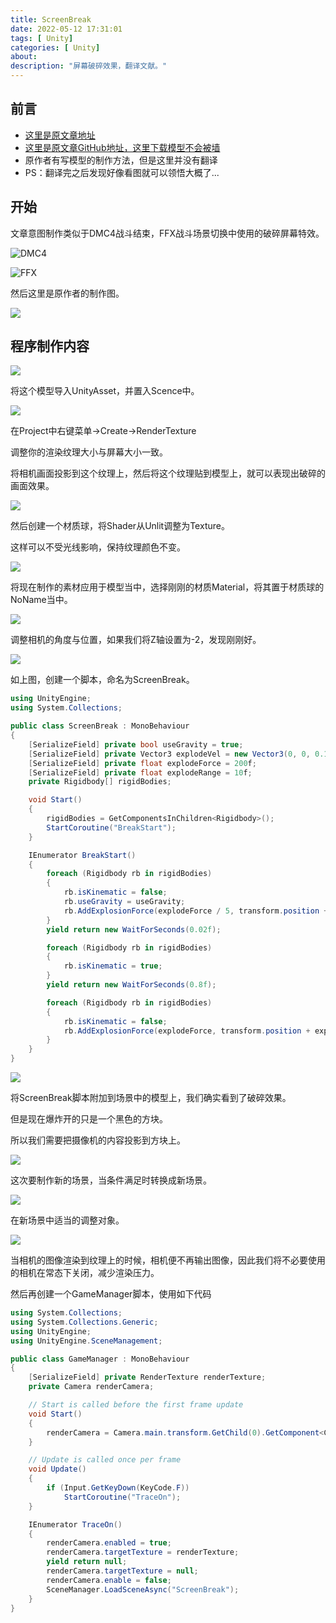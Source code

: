 ```yaml
---
title: ScreenBreak
date: 2022-05-12 17:31:01
tags: [ Unity]
categories: [ Unity]
about:
description: "屏幕破碎效果，翻译文献。"
---
```


## 前言

+ [这里是原文章地址](https://qiita.com/KTN44295080/items/e9f8106943ebee15aa2a#%E3%81%AF%E3%81%98%E3%82%81%E3%81%AB)
+ [这里是原文章GitHub地址，这里下载模型不会被墙](https://github.com/KTN44295080/ScreenBreak)
+ 原作者有写模型的制作方法，但是这里并没有翻译
+ PS：翻译完之后发现好像看图就可以领悟大概了...

## 开始

文章意图制作类似于DMC4战斗结束，FFX战斗场景切换中使用的破碎屏幕特效。

![DMC4](https://qiita-user-contents.imgix.net/https%3A%2F%2Fqiita-image-store.s3.ap-northeast-1.amazonaws.com%2F0%2F918507%2F6276585c-d168-9852-ac4d-b8c7958fc0c7.gif?ixlib=rb-4.0.0&auto=format&gif-q=60&q=75&w=1400&fit=max&s=fb2055d4be8794607152c7374b7806aa)

![FFX](https://qiita-user-contents.imgix.net/https%3A%2F%2Fqiita-image-store.s3.ap-northeast-1.amazonaws.com%2F0%2F918507%2F51955f83-1180-99ed-5eaa-527ae511e772.gif?ixlib=rb-4.0.0&auto=format&gif-q=60&q=75&w=1400&fit=max&s=aa17418c94e7c859b4ff01d63577bcbc)

然后这里是原作者的制作图。

![](https://qiita-user-contents.imgix.net/https%3A%2F%2Fqiita-image-store.s3.ap-northeast-1.amazonaws.com%2F0%2F918507%2F627e3270-03bb-95ea-9da9-abbe5be57deb.gif?ixlib=rb-4.0.0&auto=format&gif-q=60&q=75&w=1400&fit=max&s=0cdaa28cc2bbcb79f4484dce892897fe)

## 程序制作内容

![](https://qiita-user-contents.imgix.net/https%3A%2F%2Fqiita-image-store.s3.ap-northeast-1.amazonaws.com%2F0%2F918507%2F9138092f-925a-6018-d89b-6cbe91b7f04b.jpeg?ixlib=rb-4.0.0&auto=format&gif-q=60&q=75&w=1400&fit=max&s=ea5e668fdce091eaa477203ee44057f0)

将这个模型导入UnityAsset，并置入Scence中。

![](https://qiita-user-contents.imgix.net/https%3A%2F%2Fqiita-image-store.s3.ap-northeast-1.amazonaws.com%2F0%2F918507%2F681f4de7-7a75-69a5-56cd-dce4f1403d3e.jpeg?ixlib=rb-4.0.0&auto=format&gif-q=60&q=75&w=1400&fit=max&s=5861e100c1c716d3dac6194197e656cc)

在Project中右键菜单->Create->RenderTexture

调整你的渲染纹理大小与屏幕大小一致。

将相机画面投影到这个纹理上，然后将这个纹理贴到模型上，就可以表现出破碎的画面效果。

![](https://qiita-user-contents.imgix.net/https%3A%2F%2Fqiita-image-store.s3.ap-northeast-1.amazonaws.com%2F0%2F918507%2Fb0f7981e-038b-c4e5-251c-fdcd12158fd4.jpeg?ixlib=rb-4.0.0&auto=format&gif-q=60&q=75&w=1400&fit=max&s=278c4fa52debd2702ed8fd09ede562ac)

然后创建一个材质球，将Shader从Unlit调整为Texture。

这样可以不受光线影响，保持纹理颜色不变。

![](https://qiita-user-contents.imgix.net/https%3A%2F%2Fqiita-image-store.s3.ap-northeast-1.amazonaws.com%2F0%2F918507%2Fa223d7b7-3fd2-4d7e-74e3-fca7cce20857.jpeg?ixlib=rb-4.0.0&auto=format&gif-q=60&q=75&w=1400&fit=max&s=22d7688fa7fe5078c2322d0ee56e24c6)

将现在制作的素材应用于模型当中，选择刚刚的材质Material，将其置于材质球的NoName当中。

![](https://qiita-user-contents.imgix.net/https%3A%2F%2Fqiita-image-store.s3.ap-northeast-1.amazonaws.com%2F0%2F918507%2F4d180d4b-3200-58cb-a061-af3cc228063c.jpeg?ixlib=rb-4.0.0&auto=format&gif-q=60&q=75&w=1400&fit=max&s=f5338262c4d7558a1f22307baecab605)

调整相机的角度与位置，如果我们将Z轴设置为-2，发现刚刚好。

![](https://qiita-user-contents.imgix.net/https%3A%2F%2Fqiita-image-store.s3.ap-northeast-1.amazonaws.com%2F0%2F918507%2F25ca7c6f-9854-1130-4c55-73edb494cfa8.jpeg?ixlib=rb-4.0.0&auto=format&gif-q=60&q=75&w=1400&fit=max&s=39c348c835a76a2d27a1b2541d544133)

如上图，创建一个脚本，命名为ScreenBreak。

``` csharp
using UnityEngine;
using System.Collections;

public class ScreenBreak : MonoBehaviour
{
    [SerializeField] private bool useGravity = true;                            // 重力を有効にするかどうか
    [SerializeField] private Vector3 explodeVel = new Vector3(0, 0, 0.1f);      // 爆発の中心地
    [SerializeField] private float explodeForce = 200f;                         // 爆発の威力
    [SerializeField] private float explodeRange = 10f;                          // 爆発の範囲
    private Rigidbody[] rigidBodies;

    void Start()
    {
        rigidBodies = GetComponentsInChildren<Rigidbody>();                     // 子(破片)のRigidbodyを取得しておく
        StartCoroutine("BreakStart");                                           // 動作にディレイを掛けるためコルーチンを使用
    }

    IEnumerator BreakStart()
    {
        foreach (Rigidbody rb in rigidBodies)
        {
            rb.isKinematic = false;
            rb.useGravity = useGravity;
            rb.AddExplosionForce(explodeForce / 5, transform.position + explodeVel, explodeRange);
        }
        yield return new WaitForSeconds(0.02f);                                 // 一瞬動かすことでひび割れを演出

        foreach (Rigidbody rb in rigidBodies)
        {
            rb.isKinematic = true;
        }
        yield return new WaitForSeconds(0.8f);

        foreach (Rigidbody rb in rigidBodies)
        {
            rb.isKinematic = false;
            rb.AddExplosionForce(explodeForce, transform.position + explodeVel, explodeRange);
        }
    }
}
```

![](https://qiita-user-contents.imgix.net/https%3A%2F%2Fqiita-image-store.s3.ap-northeast-1.amazonaws.com%2F0%2F918507%2F23b786e4-3d02-1a58-5c15-d37c6e08d8a6.gif?ixlib=rb-4.0.0&auto=format&gif-q=60&q=75&w=1400&fit=max&s=0416addd349b3e936b1623be09b5fa43)

将ScreenBreak脚本附加到场景中的模型上，我们确实看到了破碎效果。

但是现在爆炸开的只是一个黑色的方块。

所以我们需要把摄像机的内容投影到方块上。

![](https://qiita-user-contents.imgix.net/https%3A%2F%2Fqiita-image-store.s3.ap-northeast-1.amazonaws.com%2F0%2F918507%2Fdbc977d9-181e-9e5e-a2ff-09803a7e9de1.jpeg?ixlib=rb-4.0.0&auto=format&gif-q=60&q=75&w=1400&fit=max&s=c94565b35fa1e9b2c9e055c009b74658)

这次要制作新的场景，当条件满足时转换成新场景。

![](https://qiita-user-contents.imgix.net/https%3A%2F%2Fqiita-image-store.s3.ap-northeast-1.amazonaws.com%2F0%2F918507%2F87dd926f-b3d0-42d4-586b-b170b8299751.jpeg?ixlib=rb-4.0.0&auto=format&gif-q=60&q=75&w=1400&fit=max&s=f907494e834de27736a27ba32f765d2f)

在新场景中适当的调整对象。

![](https://qiita-user-contents.imgix.net/https%3A%2F%2Fqiita-image-store.s3.ap-northeast-1.amazonaws.com%2F0%2F918507%2F1de25984-17e5-8693-96d2-5feac283c9ba.jpeg?ixlib=rb-4.0.0&auto=format&gif-q=60&q=75&w=1400&fit=max&s=d93d205bfc382783615760158da8ef15)

当相机的图像渲染到纹理上的时候，相机便不再输出图像，因此我们将不必要使用的相机在常态下关闭，减少渲染压力。

然后再创建一个GameManager脚本，使用如下代码

``` csharp
using System.Collections;
using System.Collections.Generic;
using UnityEngine;
using UnityEngine.SceneManagement;

public class GameManager : MonoBehaviour
{
    [SerializeField] private RenderTexture renderTexture;
    private Camera renderCamera;

    // Start is called before the first frame update
    void Start()
    {
        renderCamera = Camera.main.transform.GetChild(0).GetComponent<Camera>();    //映像投影用のカメラを取得
    }

    // Update is called once per frame
    void Update()
    {
        if (Input.GetKeyDown(KeyCode.F))
            StartCoroutine("TraceOn");                                              // 画面割れを始めたいタイミングに置く
    }

    IEnumerator TraceOn()
    {
        renderCamera.enabled = true;
        renderCamera.targetTexture = renderTexture;                                 // 投影、開始
        yield return null;                                                          // 1f待ってもらって映像をレンダーテクスチャに投影する
        renderCamera.targetTexture = null;
        renderCamera.enable = false;                                                // 全行程、完了
        SceneManager.LoadSceneAsync("ScreenBreak");                                 // シーンを遷移する
    }
}
```

